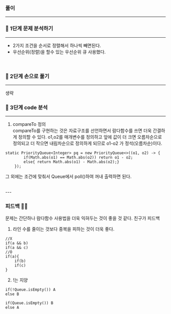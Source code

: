 ### 풀이
---
### 📄 1단계 문제 분석하기
---
- 2가지 조건을 순서로 정렬해서 하나씩 빼면된다. 
- 우선순위(정렬)을 할수 있는 우선순위 큐 사용했다. 
<br>

### 🤘 2단계 손으로 풀기
---
생략

### 👀 3단계 code 분석 
---
1. compareTo 정의  
compareTo를 구현하는 것은 자료구조를 선언하면서 람다함수를 쓰면 더욱 간결하게 정의할 수 있다. o1,o2를 매개변수를 정의하고 앞에 값이 더 크면 오름차순으로 정의되고 더 작으면 내림차순으로 정의하게 되므로 o1-o2 가 정석(오름차순)이다. 

```
static PriorityQueue<Integer> pq = new PriorityQueue<>((o1, o2) -> {
        if(Math.abs(o1) == Math.abs(o2)) return o1 - o2;
        else{ return Math.abs(o1) - Math.abs(o2);}
    });
```

그 외에는 조건에 맞춰서 Queue에서 poll()하여 꺼내 출력하면 된다.

<br>
---

### 피드백 👩‍🏫
문제는 간단하나 람다함수 사용법을 더욱 익혀두는 것이 좋을 것 같다. 
친구가 피드백<br>
1. 라인 수를 줄이는 것보다 중복을 피하는 것이 더욱 좋다.
```
//X
if(a && b)
if(a && c)
//O
if(a){
    if(b)
    if(c) 
}
```

2. !는 지양
```
if(!Queue.isEmpty()) A
else B

if(Queue.isEmpty()) B
else A

```